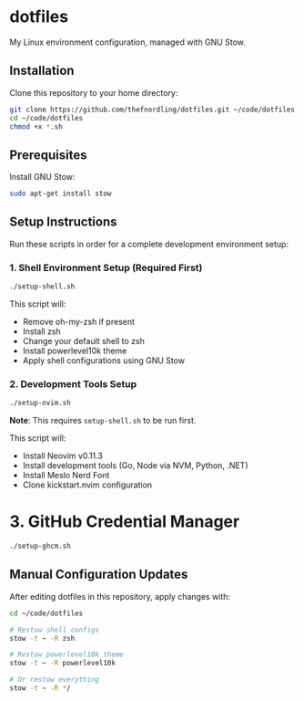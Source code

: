 # dotfiles

My Linux environment configuration, managed with GNU Stow.

## Installation

Clone this repository to your home directory:

```bash
git clone https://github.com/thefnordling/dotfiles.git ~/code/dotfiles
cd ~/code/dotfiles
chmod +x *.sh
```

## Prerequisites

Install GNU Stow:

```bash
sudo apt-get install stow
```

## Setup Instructions

Run these scripts in order for a complete development environment setup:

### 1. Shell Environment Setup (Required First)

```bash
./setup-shell.sh
```

This script will:

- Remove oh-my-zsh if present
- Install zsh
- Change your default shell to zsh
- Install powerlevel10k theme
- Apply shell configurations using GNU Stow

### 2. Development Tools Setup

```bash
./setup-nvim.sh
```

**Note**: This requires `setup-shell.sh` to be run first.

This script will:

- Install Neovim v0.11.3
- Install development tools (Go, Node via NVM, Python, .NET)
- Install Meslo Nerd Font
- Clone kickstart.nvim configuration

# 3. GitHub Credential Manager

```bash
./setup-ghcm.sh
```

## Manual Configuration Updates

After editing dotfiles in this repository, apply changes with:

```bash
cd ~/code/dotfiles

# Restow shell configs
stow -t ~ -R zsh

# Restow powerlevel10k theme
stow -t ~ -R powerlevel10k

# Or restow everything
stow -t ~ -R */
```
